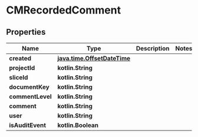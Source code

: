 
# CMRecordedComment

## Properties
Name | Type | Description | Notes
------------ | ------------- | ------------- | -------------
**created** | [**java.time.OffsetDateTime**](java.time.OffsetDateTime.md) |  | 
**projectId** | **kotlin.String** |  | 
**sliceId** | **kotlin.String** |  | 
**documentKey** | **kotlin.String** |  | 
**commentLevel** | **kotlin.String** |  | 
**comment** | **kotlin.String** |  | 
**user** | **kotlin.String** |  | 
**isAuditEvent** | **kotlin.Boolean** |  | 



